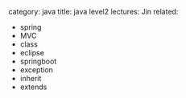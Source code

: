 category: java
title: java level2
lectures: Jin
related:

- spring
- MVC
- class
- eclipse
- springboot
- exception
- inherit
- extends
